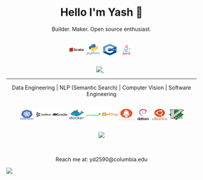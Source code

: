 <h1 align='center'>
    Hello I'm Yash 👋
</h1>

<p align='center'>
    Builder. Maker. Open source enthusiast.
</p>

<div style="display: inline_block" align="center" ><br>
  <img align="center" height="30" width="40" src="https://raw.githubusercontent.com/devicons/devicon/master/icons/scala/scala-original-wordmark.svg">
  <img align="center" height="30" width="40" src="https://raw.githubusercontent.com/devicons/devicon/master/icons/python/python-original-wordmark.svg">
  <img align="center" height="30" width="40" src="https://raw.githubusercontent.com/devicons/devicon/master/icons/cplusplus/cplusplus-original.svg">
  <img align="center" height="30" width="40" src="https://raw.githubusercontent.com/devicons/devicon/master/icons/java/java-original-wordmark.svg">
</div>

##


<p align='center'>

  <a href="https://www.linkedin.com/in/ydatta/">
    <img src="https://img.shields.io/badge/linkedin-%230077B5.svg?&style=for-the-badge&logo=linkedin&logoColor=white" />
  </a>&nbsp;&nbsp;

</p>

---

<p align='center'>
Data Engineering | NLP (Semantic Search) | Computer Vision | Software Engineering
</p>

<div style="display: inline_block" align="center" ><br>
<img align="center" height="30" width="40" src="https://raw.githubusercontent.com/devicons/devicon/master/icons/kubernetes/kubernetes-plain-wordmark.svg">
<img align="center" height="30" width="40" src="https://raw.githubusercontent.com/devicons/devicon/master/icons/apachekafka/apachekafka-original-wordmark.svg">
<img align="center" height="30" width="40" src="https://raw.githubusercontent.com/devicons/devicon/master/icons/gradle/gradle-plain-wordmark.svg">
<img align="center" height="30" width="40" src="https://raw.githubusercontent.com/devicons/devicon/master/icons/docker/docker-original-wordmark.svg">
<img align="center" height="30" width="40" src="https://raw.githubusercontent.com/devicons/devicon/master/icons/cucumber/cucumber-plain-wordmark.svg">
<img align="center" height="30" width="40" src="https://raw.githubusercontent.com/devicons/devicon/master/icons/gatling/gatling-plain-wordmark.svg">
<img align="center" height="30" width="40" src="https://raw.githubusercontent.com/devicons/devicon/master/icons/prometheus/prometheus-original-wordmark.svg">
<img align="center" height="30" width="40" src="https://raw.githubusercontent.com/devicons/devicon/master/icons/debian/debian-original-wordmark.svg">
<img align="center" height="30" width="40" src="https://raw.githubusercontent.com/devicons/devicon/master/icons/ubuntu/ubuntu-plain-wordmark.svg">
<img align="center" height="30" width="40" src="https://raw.githubusercontent.com/devicons/devicon/master/icons/vim/vim-original.svg">

</div>

<br>
<p align='center'>
    <a href="#"><img src="https://github-readme-stats.vercel.app/api?username=saucam&show_icons=true&count_private=true&theme=dark" width="350"></a>
</p>
<br>
<p align='center'>
    Reach me at: yd2590@columbia.edu
</p>

![](https://img.shields.io/endpoint?style=social&url=https%3A%2F%2Fhits.dwyl.com%2Fsaucam%2Fsaucam.json)

<!--
**saucam/saucam** is a ✨ _special_ ✨ repository because its `README.md` (this file) appears on your GitHub profile.

Here are some ideas to get you started:

- 🔭 I’m currently working on ...
- 🌱 I’m currently learning ...
- 👯 I’m looking to collaborate on ...
- 🤔 I’m looking for help with ...
- 💬 Ask me about ...
- 📫 How to reach me: ...
- 😄 Pronouns: ...
- ⚡ Fun fact: ...
-->
